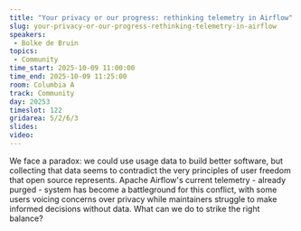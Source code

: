 ```yaml
---
title: "Your privacy or our progress: rethinking telemetry in Airflow"
slug: your-privacy-or-our-progress-rethinking-telemetry-in-airflow
speakers:
 - Bolke de Bruin
topics:
 - Community
time_start: 2025-10-09 11:00:00
time_end: 2025-10-09 11:25:00
room: Columbia A
track: Community
day: 20253
timeslot: 122
gridarea: 5/2/6/3
slides:
video:
---
```


We face a paradox: we could use usage data to build better software, but collecting that data seems to contradict the very principles of user freedom that open source represents. Apache Airflow's current telemetry - already purged - system has become a battleground for this conflict, with some users voicing concerns over privacy while maintainers struggle to make informed decisions without data. What can we do to strike the right balance?